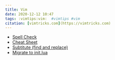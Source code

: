 ```yaml
---
title: Vim
date: 2020-12-12 10:47
tags: :vimtips:vim:  #vimtips #vim 
citation: [vimtricks.com](https://vimtricks.com)
---
```

 
+ [Spell Check](202012121049.md)
+ [Cheat Sheet](202012121055.md)
+ [Subtitute (find and replace)](202012121105.md)
+ [Migrate to init.lua](202201281834.md)
